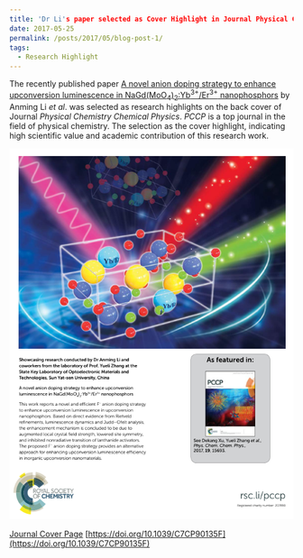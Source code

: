 ```yaml
---
title: 'Dr Li's paper selected as Cover Highlight in Journal Physical Chemistry Chemistry Physical'
date: 2017-05-25
permalink: /posts/2017/05/blog-post-1/
tags:
  - Research Highlight
---
```


The recently published paper [A novel anion doping strategy to enhance upconversion luminescence in NaGd(MoO<sub>4</sub>)<sub>2</sub>:Yb<sup>3+</sup>/Er<sup>3+</sup> nanophosphors](/publications/2017-05-25-paper12) by Anming Li *et al*. was selected as research highlights on the back cover of Journal <i>Physical Chemistry Chemical Physics</i>. *PCCP* is a top journal in the field of physical chemistry. The selection as the cover highlight, indicating high scientific value and academic contribution of this research work.

![Cover](/images/pccpcover.png)

[Journal Cover Page](https://pubs.rsc.org/en/content/articlelanding/2017/cp/c7cp90135f) [https://doi.org/10.1039/C7CP90135F](https://doi.org/10.1039/C7CP90135F)

